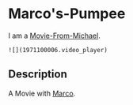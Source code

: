 # Marco's-Pumpee  <a id="0"/>

I am a [Movie-From-Michael](1111.md).

```
![](1971100006.video_player)
```

## Description <a id="1000"/>

A Movie with [Marco](404.md).
